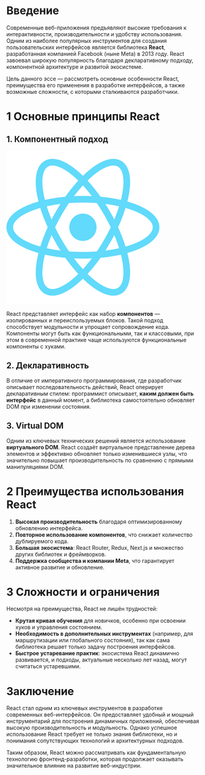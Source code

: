 # Введение

Современные веб-приложения предъявляют высокие требования к интерактивности, производительности и удобству использования. Одним из наиболее популярных инструментов для создания пользовательских интерфейсов является библиотека **React**, разработанная компанией Facebook (ныне Meta) в 2013 году. React завоевал широкую популярность благодаря декларативному подходу, компонентной архитектуре и развитой экосистеме.

Цель данного эссе — рассмотреть основные особенности React, преимущества его применения в разработке интерфейсов, а также возможные сложности, с которыми сталкиваются разработчики.

# 1 Основные принципы React

## 1. Компонентный подход

![Рис. 1 — Логотип React](./react.svg)  

React представляет интерфейс как набор **компонентов** — изолированных и переиспользуемых блоков. Такой подход способствует модульности и упрощает сопровождение кода. Компоненты могут быть как функциональными, так и классовыми, при этом в современной практике чаще используются функциональные компоненты с хуками.

## 2. Декларативность

В отличие от императивного программирования, где разработчик описывает последовательность действий, React оперирует декларативным стилем: программист описывает, **каким должен быть интерфейс** в данный момент, а библиотека самостоятельно обновляет DOM при изменении состояния.

## 3. Virtual DOM

Одним из ключевых технических решений является использование **виртуального DOM**. React создаёт виртуальное представление дерева элементов и эффективно обновляет только изменившиеся узлы, что значительно повышает производительность по сравнению с прямыми манипуляциями DOM.

# 2 Преимущества использования React

1. **Высокая производительность** благодаря оптимизированному обновлению интерфейса.
2. **Повторное использование компонентов**, что снижает количество дублируемого кода.
3. **Большая экосистема**: React Router, Redux, Next.js и множество других библиотек и фреймворков.
4. **Поддержка сообщества и компании Meta**, что гарантирует активное развитие и обновление.

# 3 Сложности и ограничения

Несмотря на преимущества, React не лишён трудностей:

* **Крутая кривая обучения** для новичков, особенно при освоении хуков и управления состоянием.
* **Необходимость в дополнительных инструментах** (например, для маршрутизации или глобального состояния), так как сама библиотека решает только задачу построения интерфейсов.
* **Быстрое устаревание практик**: экосистема React динамично развивается, и подходы, актуальные несколько лет назад, могут считаться устаревшими.

# Заключение

React стал одним из ключевых инструментов в разработке современных веб-интерфейсов. Он предоставляет удобный и мощный инструментарий для построения динамичных приложений, обеспечивая высокую производительность и модульность. Однако успешное использование React требует не только знания библиотеки, но и понимания сопутствующих технологий и архитектурных подходов.

Таким образом, React можно рассматривать как фундаментальную технологию фронтенд-разработки, которая продолжает оказывать значительное влияние на развитие веб-индустрии.
